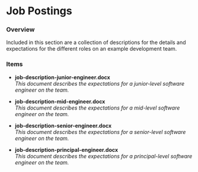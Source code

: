 # Job Postings #

### Overview ###

Included in this section are a collection of descriptions for the details and expectations for the different roles on an example development team.

### Items ###
  
* **job-description-junior-engineer.docx**
  <br />_This document describes the expectations for a junior-level software engineer on the team._

* **job-description-mid-engineer.docx**
  <br />_This document describes the expectations for a mid-level software engineer on the team._
  
* **job-description-senior-engineer.docx**
  <br />_This document describes the expectations for a senior-level software engineer on the team._
  
* **job-description-principal-engineer.docx**
  <br />_This document describes the expectations for a principal-level software engineer on the team._